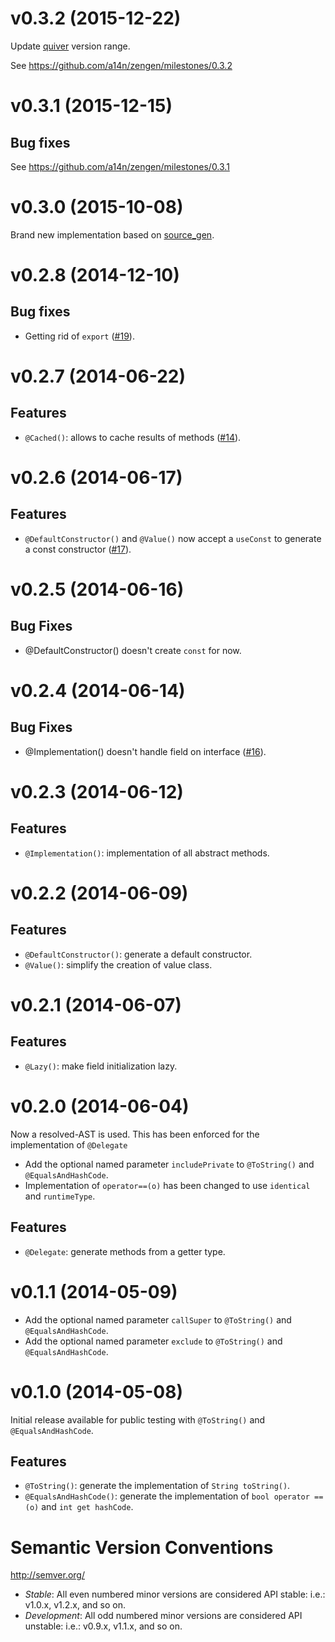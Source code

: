# v0.3.2 (2015-12-22)

Update [quiver](https://pub.dartlang.org/packages/quiver) version range.

See https://github.com/a14n/zengen/milestones/0.3.2

# v0.3.1 (2015-12-15)

## Bug fixes

See https://github.com/a14n/zengen/milestones/0.3.1

# v0.3.0 (2015-10-08)

Brand new implementation based on [source_gen](https://pub.dartlang.org/packages/source_gen).

# v0.2.8 (2014-12-10)

## Bug fixes

- Getting rid of `export` ([#19](https://github.com/a14n/zengen/issues/19)).

# v0.2.7 (2014-06-22)

## Features

- `@Cached()`: allows to cache results of methods ([#14](https://github.com/a14n/zengen/issues/14)).

# v0.2.6 (2014-06-17)

## Features

- `@DefaultConstructor()` and `@Value()` now accept a `useConst` to generate a const constructor ([#17](https://github.com/a14n/zengen/issues/17)).

# v0.2.5 (2014-06-16)

## Bug Fixes

- @DefaultConstructor() doesn't create `const` for now.

# v0.2.4 (2014-06-14)

## Bug Fixes

- @Implementation() doesn't handle field on interface ([#16](https://github.com/a14n/zengen/issues/16)).

# v0.2.3 (2014-06-12)

## Features

- `@Implementation()`: implementation of all abstract methods.

# v0.2.2 (2014-06-09)

## Features

- `@DefaultConstructor()`: generate a default constructor.
- `@Value()`: simplify the creation of value class.

# v0.2.1 (2014-06-07)

## Features

- `@Lazy()`: make field initialization lazy.

# v0.2.0 (2014-06-04)

Now a resolved-AST is used. This has been enforced for the implementation of `@Delegate`

- Add the optional named parameter `includePrivate` to `@ToString()` and `@EqualsAndHashCode`.
- Implementation of `operator==(o)` has been changed to use `identical` and `runtimeType`.

## Features

- `@Delegate`: generate methods from a getter type.


# v0.1.1 (2014-05-09)

- Add the optional named parameter `callSuper` to `@ToString()` and `@EqualsAndHashCode`.
- Add the optional named parameter `exclude` to `@ToString()` and `@EqualsAndHashCode`.


# v0.1.0 (2014-05-08)

Initial release available for public testing with `@ToString()` and `@EqualsAndHashCode`.

## Features

- `@ToString()`: generate the implementation of `String toString()`.
- `@EqualsAndHashCode()`: generate the implementation of `bool operator ==(o)` and `int get hashCode`.


# Semantic Version Conventions

http://semver.org/

- *Stable*:  All even numbered minor versions are considered API stable:
  i.e.: v1.0.x, v1.2.x, and so on.
- *Development*: All odd numbered minor versions are considered API unstable:
  i.e.: v0.9.x, v1.1.x, and so on.
